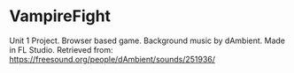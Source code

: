 # VampireFight
Unit 1 Project. Browser based game. 
Background music by dAmbient. Made in FL Studio. Retrieved from:
https://freesound.org/people/dAmbient/sounds/251936/ 
